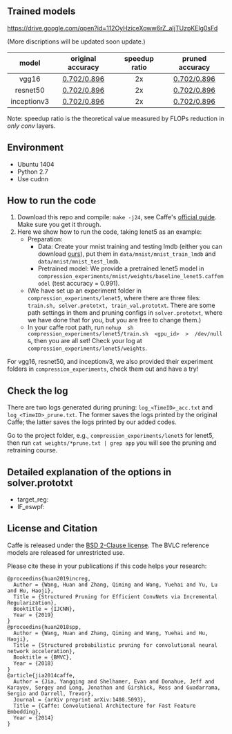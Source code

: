 

## Trained models
https://drive.google.com/open?id=112OyHziceXoww6rZ_aIjTUzpKElg0sFd

(More discriptions will be updated soon update.)

| model | original accuracy | speedup ratio | pruned accuracy |
| :-: | :-: | :-: | :-: |
| vgg16 |       [0.702/0.896](xx)     | 2x | [0.702/0.896](xx) |
| resnet50 |    [0.702/0.896](xx)     | 2x | [0.702/0.896](xx) |
| inceptionv3 | [0.702/0.896](xx)     | 2x | [0.702/0.896](xx) |

Note: speedup ratio is the theoretical value measured by FLOPs reduction in *only conv* layers.


## Environment
- Ubuntu 1404
- Python 2.7
- Use cudnn

## How to run the code
1. Download this repo and compile: `make -j24`, see Caffe's [official guide](http://caffe.berkeleyvision.org/installation.html). Make sure you get it through. 
2. Here we show how to run the code, taking lenet5 as an example:
    - Preparation: 
        - Data: Create your mnist training and testing lmdb (either you can download [ours](https://drive.google.com/open?id=1zMbKKfOFXH3chi9xdwCPi14YfqRzC_pe)), put them in `data/mnist/mnist_train_lmdb` and `data/mnist/mnist_test_lmdb`. 
        - Pretrained model: We provide a pretrained lenet5 model in `compression_experiments/mnist/weights/baseline_lenet5.caffemodel` (test accuracy = 0.991).
    - (We have set up an experiment folder in `compression_experiments/lenet5`, where there are three files: `train.sh, solver.prototxt, train_val.prototxt`. There are some path settings in them and pruning configs in `solver.prototxt`, where we have done that for you, but you are free to change them.)
    - In your caffe root path, run `nohup  sh  compression_experiments/lenet5/train.sh  <gpu_id>  >  /dev/null  &`, then you are all set! Check your log at `compression_experiments/lenet5/weights`.

For vgg16, resnet50, and inceptionv3, we also provided their experiment folders in `compression_experiments`, check them out and have a try!

## Check the log
There are two logs generated during pruning: `log_<TimeID>_acc.txt` and `log_<TimeID>_prune.txt`. The former saves the logs printed by the original Caffe; the latter saves the logs printed by our added codes.

Go to the project folder, e.g., `compression_experiments/lenet5` for lenet5, then run `cat weights/*prune.txt | grep app` you will see the pruning and retraining course.

## Detailed explanation of the options in solver.prototxt
- target_reg:
- IF_eswpf:

## License and Citation

Caffe is released under the [BSD 2-Clause license](https://github.com/BVLC/caffe/blob/master/LICENSE).
The BVLC reference models are released for unrestricted use.

Please cite these in your publications if this code helps your research:

    @proceedins{huan2019increg,
      Author = {Wang, Huan and Zhang, Qiming and Wang, Yuehai and Yu, Lu and Hu, Haoji},
      Title = {Structured Pruning for Efficient ConvNets via Incremental Regularization},
      Booktitle = {IJCNN},
      Year = {2019}
    }
    @proceedins{huan2018spp,
      Author = {Wang, Huan and Zhang, Qiming and Wang, Yuehai and Hu, Haoji},
      Title = {Structured probabilistic pruning for convolutional neural network acceleration},
      Booktitle = {BMVC},
      Year = {2018}
    }
    @article{jia2014caffe,
      Author = {Jia, Yangqing and Shelhamer, Evan and Donahue, Jeff and Karayev, Sergey and Long, Jonathan and Girshick, Ross and Guadarrama, Sergio and Darrell, Trevor},
      Journal = {arXiv preprint arXiv:1408.5093},
      Title = {Caffe: Convolutional Architecture for Fast Feature Embedding},
      Year = {2014}
    }
